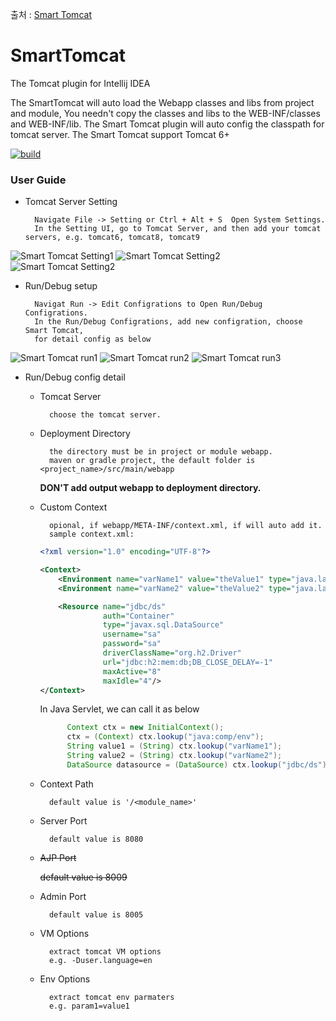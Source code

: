 출처 : [Smart Tomcat](https://plugins.jetbrains.com/plugin/9492-smart-tomcat)

# SmartTomcat
<!-- Plugin description -->
The Tomcat plugin for Intellij IDEA

The SmartTomcat will auto load the Webapp classes and libs from project and module, You needn't copy the classes and libs to the WEB-INF/classes and WEB-INF/lib.
The Smart Tomcat plugin will auto config the classpath for tomcat server.
The Smart Tomcat support Tomcat 6+
<!-- Plugin description end -->

[![build](https://github.com/zengkid/SmartTomcat/actions/workflows/build.yml/badge.svg)](https://github.com/zengkid/SmartTomcat/actions/workflows/build.yml)

### User Guide
* Tomcat Server Setting

        Navigate File -> Setting or Ctrl + Alt + S  Open System Settings.
        In the Setting UI, go to Tomcat Server, and then add your tomcat servers, e.g. tomcat6, tomcat8, tomcat9

![Smart Tomcat Setting1](https://raw.githubusercontent.com/zengkid/SmartTomcat/master/doc/setting1.png "Smart Tomcat")
![Smart Tomcat Setting2](https://raw.githubusercontent.com/zengkid/SmartTomcat/master/doc/setting2.png "Smart Tomcat")
![Smart Tomcat Setting2](https://raw.githubusercontent.com/zengkid/SmartTomcat/master/doc/setting3.png "Smart Tomcat")
  
* Run/Debug setup
        
        Navigat Run -> Edit Configrations to Open Run/Debug Configrations. 
        In the Run/Debug Configrations, add new configration, choose Smart Tomcat, 
        for detail config as below
        
![Smart Tomcat run1](https://raw.githubusercontent.com/zengkid/SmartTomcat/master/doc/run1.png "Smart Tomcat")
![Smart Tomcat run2](https://raw.githubusercontent.com/zengkid/SmartTomcat/master/doc/run2.png "Smart Tomcat")
![Smart Tomcat run3](https://raw.githubusercontent.com/zengkid/SmartTomcat/master/doc/run3.png "Smart Tomcat")
  
* Run/Debug config detail
    * Tomcat Server
        
            choose the tomcat server.
        
    * Deployment Directory
    
            the directory must be in project or module webapp. 
            maven or gradle project, the default folder is <project_name>/src/main/webapp
   
      **DON'T add output webapp to deployment directory.**
            
    * Custom Context
        
            opional, if webapp/META-INF/context.xml, if will auto add it.
            sample context.xml:    
        ```xml
        <?xml version="1.0" encoding="UTF-8"?>
        
        <Context>
            <Environment name="varName1" value="theValue1" type="java.lang.String" override="false"/>
            <Environment name="varName2" value="theValue2" type="java.lang.String" override="false"/>
        
            <Resource name="jdbc/ds"
                      auth="Container"
                      type="javax.sql.DataSource"
                      username="sa"
                      password="sa"
                      driverClassName="org.h2.Driver"
                      url="jdbc:h2:mem:db;DB_CLOSE_DELAY=-1"
                      maxActive="8"
                      maxIdle="4"/>
        </Context>
      ```
      In Java Servlet, we can call it as below     
       ```java      
             Context ctx = new InitialContext();
             ctx = (Context) ctx.lookup("java:comp/env");
             String value1 = (String) ctx.lookup("varName1");
             String value2 = (String) ctx.lookup("varName2");
             DataSource datasource = (DataSource) ctx.lookup("jdbc/ds");
         ```      
        
    * Context Path
    
            default value is '/<module_name>'
            
    * Server Port
            
            default value is 8080
            
    * ~~AJP Port~~
    
         ~~default value is 8009~~
    
    * Admin Port
    
            default value is 8005
            
    * VM Options
    
            extract tomcat VM options
            e.g. -Duser.language=en
    
    * Env Options
        
            extract tomcat env parmaters
            e.g. param1=value1
